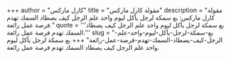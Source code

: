 +++
author = "كارل ماركس"
title = "مقولة كارل ماركس"
description = "مقولة كارل ماركس: بع سمكة لرجل يأكل ليوم واحد علم الرجل كيف يصطاد السمك تهدم فرصة عمل رائعة."
quote = '''بع سمكة لرجل يأكل ليوم واحد علم الرجل كيف يصطاد السمك تهدم فرصة عمل رائعة.''' 
slug = "بع-سمكة-لرجل-يأكل-ليوم-واحد-علم-الرجل-كيف-يصطاد-السمك-تهدم-فرصة-عمل-رائعة"
+++
بع سمكة لرجل يأكل ليوم واحد علم الرجل كيف يصطاد السمك تهدم فرصة عمل رائعة.
